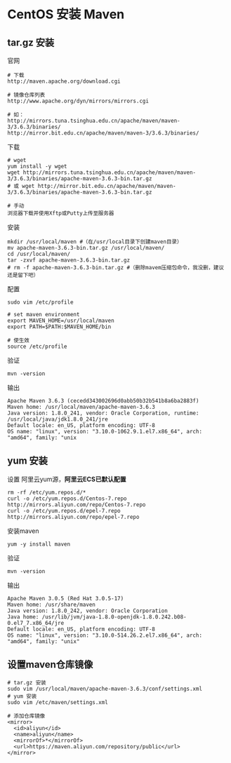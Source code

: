 # CentOS 安装 Maven
## tar.gz 安装

官网

    # 下载
    http://maven.apache.org/download.cgi
    
    # 镜像仓库列表
    http://www.apache.org/dyn/mirrors/mirrors.cgi
    
    # 如：
    http://mirrors.tuna.tsinghua.edu.cn/apache/maven/maven-3/3.6.3/binaries/
    http://mirror.bit.edu.cn/apache/maven/maven-3/3.6.3/binaries/
    
下载

    # wget
    yum install -y wget
    wget http://mirrors.tuna.tsinghua.edu.cn/apache/maven/maven-3/3.6.3/binaries/apache-maven-3.6.3-bin.tar.gz
    # 或 wget http://mirror.bit.edu.cn/apache/maven/maven-3/3.6.3/binaries/apache-maven-3.6.3-bin.tar.gz
    
    # 手动
    浏览器下载并使用Xftp或Putty上传至服务器

安装

    mkdir /usr/local/maven #（在/usr/local目录下创建maven目录）
    mv apache-maven-3.6.3-bin.tar.gz /usr/local/maven/
    cd /usr/local/maven/
    tar -zxvf apache-maven-3.6.3-bin.tar.gz
    # rm -f apache-maven-3.6.3-bin.tar.gz #（删除mavem压缩包命令，我没删，建议还是留下吧）
    
配置

    sudo vim /etc/profile
    
    # set maven environment
    export MAVEN_HOME=/usr/local/maven
    export PATH=$PATH:$MAVEN_HOME/bin
    
    # 使生效
    source /etc/profile
    
验证

    mvn -version
    
输出

    Apache Maven 3.6.3 (cecedd343002696d0abb50b32b541b8a6ba2883f)
    Maven home: /usr/local/maven/apache-maven-3.6.3
    Java version: 1.8.0_241, vendor: Oracle Corporation, runtime: /usr/local/java/jdk1.8.0_241/jre
    Default locale: en_US, platform encoding: UTF-8
    OS name: "linux", version: "3.10.0-1062.9.1.el7.x86_64", arch: "amd64", family: "unix
    
## yum 安装


设置 阿里云yum源，**阿里云ECS已默认配置**

    rm -rf /etc/yum.repos.d/*
    curl -o /etc/yum.repos.d/Centos-7.repo http://mirrors.aliyun.com/repo/Centos-7.repo
    curl -o /etc/yum.repos.d/epel-7.repo http://mirrors.aliyun.com/repo/epel-7.repo

安装maven

    yum -y install maven
    
验证

    mvn -version
    
输出

    Apache Maven 3.0.5 (Red Hat 3.0.5-17)
    Maven home: /usr/share/maven
    Java version: 1.8.0_242, vendor: Oracle Corporation
    Java home: /usr/lib/jvm/java-1.8.0-openjdk-1.8.0.242.b08-0.el7_7.x86_64/jre
    Default locale: en_US, platform encoding: UTF-8
    OS name: "linux", version: "3.10.0-514.26.2.el7.x86_64", arch: "amd64", family: "unix"

## 设置maven仓库镜像

    # tar.gz 安装
    sudo vim /usr/local/maven/apache-maven-3.6.3/conf/settings.xml
    # yum 安装
    sudo vim /etc/maven/settings.xml

    # 添加仓库镜像
    <mirror>
      <id>aliyun</id>
      <name>aliyun</name>
      <mirrorOf>*</mirrorOf>
      <url>https://maven.aliyun.com/repository/public</url>
    </mirror>
